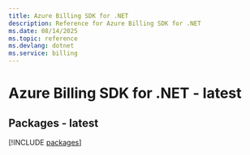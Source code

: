 ```yaml
---
title: Azure Billing SDK for .NET
description: Reference for Azure Billing SDK for .NET
ms.date: 08/14/2025
ms.topic: reference
ms.devlang: dotnet
ms.service: billing
---
```

# Azure Billing SDK for .NET - latest
## Packages - latest
[!INCLUDE [packages](billing-index.md)]